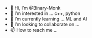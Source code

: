 - 👋 Hi, I’m @Binary-Monk
- 👀 I’m interested in ... c++, python
- 🌱 I’m currently learning ... ML and AI
- 💞️ I’m looking to collaborate on ...
- 📫 How to reach me ...

<!---
Binary-Monk/Binary-Monk is a ✨ special ✨ repository because its `README.md` (this file) appears on your GitHub profile.
You can click the Preview link to take a look at your changes.
--->
